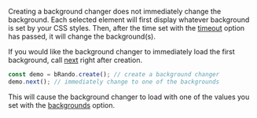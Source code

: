 Creating a background changer does not immediately change the background. Each selected element will first display whatever background is set by your CSS styles. Then, after the time set with the [timeout](../interfaces/Options.html#timeout) option has passed, it will change the background(s).

If you would like the background changer to immediately load the first background, call [next](../classes/bRando.html#next) right after creation.

```javascript
const demo = bRando.create(); // create a background changer
demo.next(); // immediately change to one of the backgrounds
```

This will cause the background changer to load with one of the values you set with the [backgrounds](../interfaces/Options.html#backgrounds) option.
